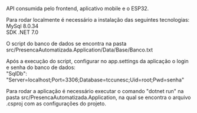 API consumida pelo frontend, aplicativo mobile e o ESP32.

Para rodar localmente é necessário a instalação das seguintes tecnologias:<br>
MySql 8.0.34<br>
SDK .NET 7.0

O script do banco de dados se encontra na pasta src/PresencaAutomatizada.Application/Data/Base/Banco.txt

Após a execução do script, configurar no app.settings da aplicação o login e senha do banco de dados:<br>
"SqlDb": "Server=localhost;Port=3306;Database=tccunesc;Uid=root;Pwd=senha"

Para rodar a aplicação é necessário executar o comando "dotnet run" na pasta src/PresencaAutomatizada.Application, na qual se encontra o arquivo .csproj com as configurações do projeto.